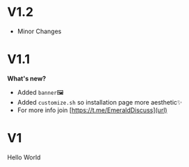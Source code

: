 # V1.2
- Minor Changes

# V1.1
**What's new?**
- Added `banner`🖼️
- Added `customize.sh` so installation page more aesthetic✨
- For more info join [https://t.me/EmeraldDiscuss](url)

# V1
Hello World
